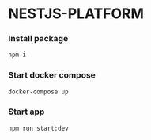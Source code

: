 # NESTJS-PLATFORM

### Install package
```bash
npm i
```

### Start docker compose
```bash
docker-compose up
```

### Start app
```bash
npm run start:dev
```